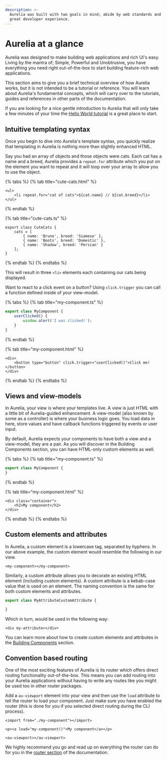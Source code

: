 ```yaml
---
description: >-
  Aurelia was built with two goals in mind; abide by web standards and provide a
  great developer experience.
---
```


# Aurelia at a glance

Aurelia was designed to make building web applications and rich UI's easy. Living by the mantra of; Simple, Powerful and Unobtrusive, you have everything you need right out-of-the-box to start building feature-rich web applications.

This section aims to give you a brief technical overview of how Aurelia works, but it is not intended to be a tutorial or reference. You will learn about Aurelia's fundamental concepts, which will carry over to the tutorials, guides and references in other parts of the documentation.

If you are looking for a nice gentle introduction to Aurelia that will only take a few minutes of your time the [Hello World tutorial](quick-start-guide/) is a great place to start.

## Intuitive templating syntax

Once you begin to dive into Aurelia's template syntax, you quickly realize that templating in Aurelia is nothing more than slightly enhanced HTML. 

Say you had an array of objects and those objects were cats. Each cat has a name and a breed, Aurelia provides a `repeat.for` attribute which you put on the element you want to repeat and it will loop over your array to allow you to use the object.

{% tabs %}
{% tab title="cute-cats.html" %}
```markup
<ul>
    <li repeat.for="cat of cats">${cat.name} // ${cat.breed}</li>
</ul>
```
{% endtab %}

{% tab title="cute-cats.ts" %}
```
export class CuteCats {
    cats = [
        { name: 'Bruno', breed: 'Siamese' },
        { name: 'Boots', breed: 'Domestic' },
        { name: 'Shadow', breed: 'Persian' }
    ];
}
```
{% endtab %}
{% endtabs %}

This will result in three `<li>` elements each containing our cats being displayed.

Want to react to a click event on a button? Using `click.trigger` you can call a function defined inside of your view-model.

{% tabs %}
{% tab title="my-component.ts" %}
```typescript
export class MyComponent {
    userClicked() {
        window.alert('I was clicked!');
    }
}
```
{% endtab %}

{% tab title="my-component.html" %}
```markup
<div>
    <button type="button" click.trigger="userClicked()">Click me!</button>
</div>
```
{% endtab %}
{% endtabs %}

## Views and view-models

In Aurelia, your view is where your templates live. A view is just HTML with a little bit of Aurelia-guided enhancement. A view-model \(also known by some as a controller\) is where your business logic goes. You load data in here, store values and have callback functions triggered by events or user input.

By default, Aurelia expects your components to have both a view and a view-model, they are a pair. As you will discover in the Building Components section, you can have HTML-only custom elements as well.

{% tabs %}
{% tab title="my-component.ts" %}
```typescript
export class MyComponent {
}
```
{% endtab %}

{% tab title="my-component.html" %}
```text
<div class="container">
    <h2>My component</h2>
</div>
```
{% endtab %}
{% endtabs %}

## Custom elements and attributes

In Aurelia, a custom element is a lowercase tag, separated by hyphens. In our above example, the custom element would resemble the following in our view.

```markup
<my-component></my-component>
```

Similarly, a custom attribute allows you to decorate an existing HTML element \(including custom elements\). A custom attribute is a kebab-case value that is used on an element. The naming convention is the same for both custom elements and attributes.

```typescript
export class MyAttributeCustomAttribute {

}
```

Which in turn, would be used in the following way:

```markup
<div my-attribute></div>
```

You can learn more about how to create custom elements and attributes in the [Building Components](components/) section.

## Convention based routing

One of the most exciting features of Aurelia is its router which offers direct routing functionality out-of-the-box. This means you can add routing into your Aurelia applications without having to write any routes like you might be used too in other router packages.

Add a `au-viewport` element into your view and then use the `load` attribute to tell the router to load your component. Just make sure you have enabled the router \(this is done for you if you selected direct routing during the CLI process\).

```markup
<import from="./my-component"></import>

<p><a load="my-component()">My component</a></p>

<au-viewport></au-viewport>
```

We highly recommend you go and read up on everything the router can do for you in the [router section](../app-basics/routing.md) of the documentation. 

